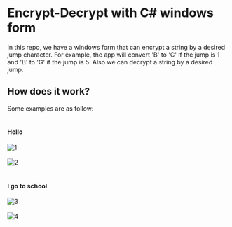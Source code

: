 # Encrypt-Decrypt with C# windows form
In this repo, we have a windows form that can encrypt a string by a desired jump character.
For example, the app will convert 'B' to 'C' if the jump is 1 and 'B' to 'G' if the jump is 5. 
Also we can decrypt a string by a desired jump. 

## How does it work?
Some examples are as follow: <br/><br/>

#### Hello
![1](https://user-images.githubusercontent.com/30634010/133574894-821f8981-2077-4a3b-9b22-4b27d7d79ce9.png)<br/><br/>
![2](https://user-images.githubusercontent.com/30634010/133574989-702f09cd-568a-4206-bf9c-928f6c8f7a12.png)<br/><br/>

#### I go to school
![3](https://user-images.githubusercontent.com/30634010/133575022-f34308c8-9628-41fe-a0e7-0f82405a278f.png)<br/><br/>
![4](https://user-images.githubusercontent.com/30634010/133575033-3ab95c3d-f023-4118-a567-d063ac157e8b.png)
